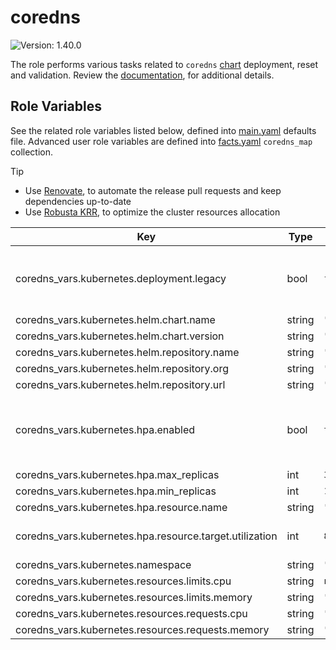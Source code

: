 # coredns

![Version: 1.40.0](https://img.shields.io/badge/Version-1.40.0-informational?style=flat-square)

The role performs various tasks related to `coredns` [chart](https://github.com/coredns/helm/tree/coredns-1.40.0/charts/coredns) deployment, reset and validation. Review the [documentation](https://axivo.com/k3s-cluster/wiki/guide/configuration/roles/coredns), for additional details.

## Role Variables

See the related role variables listed below, defined into [main.yaml](./defaults/main.yaml) defaults file. Advanced user role variables are defined into [facts.yaml](./tasks/facts.yaml) `coredns_map` collection.

> [!TIP]
> - Use [Renovate](https://axivo.com/k3s-cluster/tutorials/handbook/tools/#renovate), to automate the release pull requests and keep dependencies up-to-date
> - Use [Robusta KRR](https://axivo.com/k3s-cluster/tutorials/handbook/tools/#robusta-krr), to optimize the cluster resources allocation

| Key | Type | Default | Description |
|-----|------|---------|-------------|
| coredns_vars.kubernetes.deployment.legacy | bool | `false` | Legacy deployment, using `kube-dns` label selectors |
| coredns_vars.kubernetes.helm.chart.name | string | `"coredns"` |  |
| coredns_vars.kubernetes.helm.chart.version | string | `"v1.42.3"` |  |
| coredns_vars.kubernetes.helm.repository.name | string | `"helm"` |  |
| coredns_vars.kubernetes.helm.repository.org | string | `"coredns"` |  |
| coredns_vars.kubernetes.helm.repository.url | string | `"https://coredns.github.io"` |  |
| coredns_vars.kubernetes.hpa.enabled | bool | `true` | If `false`, `replicas` value is set from `min_replicas` value |
| coredns_vars.kubernetes.hpa.max_replicas | int | `3` |  |
| coredns_vars.kubernetes.hpa.min_replicas | int | `1` |  |
| coredns_vars.kubernetes.hpa.resource.name | string | `"memory"` |  |
| coredns_vars.kubernetes.hpa.resource.target.utilization | int | `80` | Average utilization percentage |
| coredns_vars.kubernetes.namespace | string | `"kube-system"` |  |
| coredns_vars.kubernetes.resources.limits.cpu | string | `nil` |  |
| coredns_vars.kubernetes.resources.limits.memory | string | `"128Mi"` |  |
| coredns_vars.kubernetes.resources.requests.cpu | string | `"10m"` |  |
| coredns_vars.kubernetes.resources.requests.memory | string | `"128Mi"` |  |

